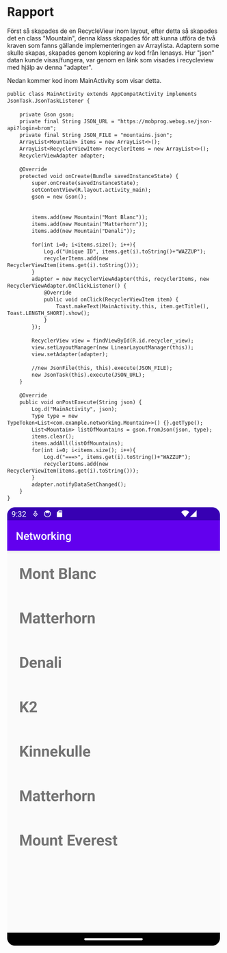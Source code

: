 
# Rapport

Först så skapades de en RecycleView inom layout, efter detta så skapades det en class "Mountain", denna klass skapades för att kunna utföra de två kraven som fanns gällande implementeringen av Arraylista. Adaptern some skulle skapas, skapades genom kopiering av kod från lenasys. 
Hur "json" datan kunde visas/fungera, var genom en länk som visades i recycleview med hjälp av denna "adapter". 

Nedan kommer kod inom MainActivity som visar detta.



```
public class MainActivity extends AppCompatActivity implements JsonTask.JsonTaskListener {

    private Gson gson;
    private final String JSON_URL = "https://mobprog.webug.se/json-api?login=brom";
    private final String JSON_FILE = "mountains.json";
    ArrayList<Mountain> items = new ArrayList<>();
    ArrayList<RecyclerViewItem> recyclerItems = new ArrayList<>();
    RecyclerViewAdapter adapter;

    @Override
    protected void onCreate(Bundle savedInstanceState) {
        super.onCreate(savedInstanceState);
        setContentView(R.layout.activity_main);
        gson = new Gson();


        items.add(new Mountain("Mont Blanc"));
        items.add(new Mountain("Matterhorn"));
        items.add(new Mountain("Denali"));

        for(int i=0; i<items.size(); i++){
            Log.d("Unique ID", items.get(i).toString()+"WAZZUP");
            recyclerItems.add(new RecyclerViewItem(items.get(i).toString()));
        }
        adapter = new RecyclerViewAdapter(this, recyclerItems, new RecyclerViewAdapter.OnClickListener() {
            @Override
            public void onClick(RecyclerViewItem item) {
                Toast.makeText(MainActivity.this, item.getTitle(), Toast.LENGTH_SHORT).show();
            }
        });

        RecyclerView view = findViewById(R.id.recycler_view);
        view.setLayoutManager(new LinearLayoutManager(this));
        view.setAdapter(adapter);

        //new JsonFile(this, this).execute(JSON_FILE);
        new JsonTask(this).execute(JSON_URL);
    }

    @Override
    public void onPostExecute(String json) {
        Log.d("MainActivity", json);
        Type type = new TypeToken<List<com.example.networking.Mountain>>() {}.getType();
        List<Mountain> listOfMountains = gson.fromJson(json, type);
        items.clear();
        items.addAll(listOfMountains);
        for(int i=0; i<items.size(); i++){
            Log.d("===>", items.get(i).toString()+"WAZZUP");
            recyclerItems.add(new RecyclerViewItem(items.get(i).toString()));
        }
        adapter.notifyDataSetChanged();
    }
}
```



![](bergen.png)

